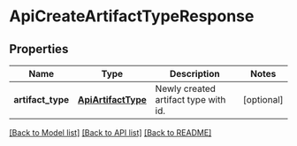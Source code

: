 # ApiCreateArtifactTypeResponse

## Properties
Name | Type | Description | Notes
------------ | ------------- | ------------- | -------------
**artifact_type** | [**ApiArtifactType**](ApiArtifactType.md) | Newly created artifact type with id. | [optional] 

[[Back to Model list]](../README.md#documentation-for-models) [[Back to API list]](../README.md#documentation-for-api-endpoints) [[Back to README]](../README.md)



